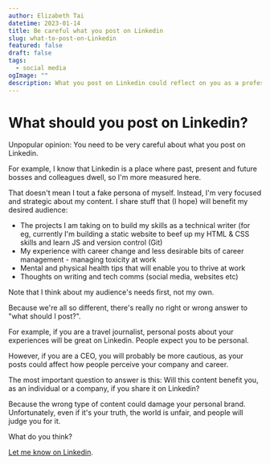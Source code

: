 ```yaml
---
author: Elizabeth Tai
datetime: 2023-01-14
title: Be careful what you post on Linkedin
slug: what-to-post-on-Linkedin
featured: false
draft: false
tags:
  - social media
ogImage: ""
description: What you post on Linkedin could reflect on you as a professional.
---
```


# What should you post on Linkedin?

Unpopular opinion: You need to be very careful about what you post on Linkedin.

For example, I know that Linkedin is a place where past, present and future bosses and colleagues dwell, so I'm more measured here.

That doesn't mean I tout a fake persona of myself. Instead, I'm very focused and strategic about my content. I share stuff that (I hope) will benefit my desired audience:

- The projects I am taking on to build my skills as a technical writer (for eg, currently I'm building a static website to beef up my HTML & CSS skills and learn JS and version control (Git)
- My experience with career change and less desirable bits of career management - managing toxicity at work
- Mental and physical health tips that will enable you to thrive at work
- Thoughts on writing and tech comms (social media, websites etc)

Note that I think about my audience's needs first, not my own.

Because we're all so different, there's really no right or wrong answer to "what should I post?".

For example, if you are a travel journalist, personal posts about your experiences will be great on Linkedin. People expect you to be personal.

However, if you are a CEO, you will probably be more cautious, as your posts could affect how people perceive your company and career.

The most important question to answer is this: Will this content benefit you, as an individual or a company, if you share it on Linkedin?

Because the wrong type of content could damage your personal brand. Unfortunately, even if it's your truth, the world is unfair, and people will judge you for it.

What do you think?

[Let me know on Linkedin](https://www.linkedin.com/feed/update/urn:li:activity:7019820173972946944/).
